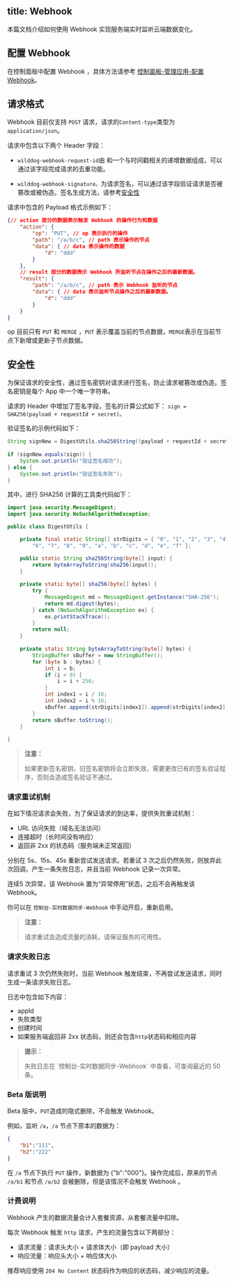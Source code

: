title: Webhook
---
本篇文档介绍如何使用 Webhook 实现服务端实时监听云端数据变化。

## 配置 Webhook
在控制面板中配置 Webhook ，具体方法请参考 [控制面板-管理应用-配置 Webhook](/console/administer.html#配置-Webhook)。

## 请求格式
Webhook 目前仅支持 `POST` 请求，请求的`Content-type`类型为 `application/json`。

请求中包含以下两个 Header 字段：

- `wilddog-webhook-request-id`由 <appId> 和一个与时间戳相关的递增数据组成，可以通过该字段完成请求的去重功能。

- `wilddog-webhook-signature。`为请求签名，可以通过该字段验证请求是否被篡改或被伪造。签名生成方法，请参考[安全性]()

请求中包含的 Payload 格式示例如下：

```json
{// action 部分的数据表示触发 Webhook 的操作行为和数据
    "action": {  
        "op": "PUT", // op 表示执行的操作
        "path": "/a/b/c", // path 表示操作的节点
        "data": { // data 表示操作的数据
            "d": "ddd"
        }
    },
    // result 部分的数据表示 Webhook 所监听节点在操作之后的最新数据。
    "result": {
        "path": "/a/b/c", // path 表示 Webhook 监听的节点
        "data": { // data 表示监听节点操作之后的最新数据。
            "d": "ddd"
        }
    }
}
```

op 目前只有 `PUT` 和 `MERGE` ，`PUT` 表示覆盖当前的节点数据，`MERGE`表示在当前节点下新增或更新子节点数据。


## 安全性

为保证请求的安全性，通过签名密钥对请求进行签名，防止请求被篡改或伪造。签名密钥是每个 App 中一个唯一字符串。

请求的 Header 中增加了签名字段，签名的计算公式如下：
```sign = SHA256(payload + requestId + secret)。```

验证签名的示例代码如下：

```java
String signNew = DigestUtils.sha256String((payload + requestId + secret).getBytes());
         
if (signNew.equals(sign)) {
    System.out.println("验证签名成功");
} else {
    System.out.println("验证签名失败");
}
```
其中，进行 SHA256 计算的工具类代码如下：

```java
import java.security.MessageDigest;
import java.security.NoSuchAlgorithmException;

public class DigestUtils {

    private final static String[] strDigits = { "0", "1", "2", "3", "4", "5",
        "6", "7", "8", "9", "a", "b", "c", "d", "e", "f" };

    public static String sha256String(byte[] input) {
        return byteArrayToString(sha256(input));
    }
	
	private static byte[] sha256(byte[] bytes) {
        try {
            MessageDigest md = MessageDigest.getInstance("SHA-256");
            return md.digest(bytes);
        } catch (NoSuchAlgorithmException ex) {
            ex.printStackTrace();
        }
        return null;
    }
	
	private static String byteArrayToString(byte[] bytes) {
        StringBuffer sBuffer = new StringBuffer();
        for (byte b : bytes) {
            int i = b;
            if (i < 0) {
                i = i + 256;
            }
            int index1 = i / 16;
            int index2 = i % 16;
            sBuffer.append(strDigits[index1]).append(strDigits[index2]);
        }
        return sBuffer.toString();
    }
	
}
```
<blockquote class="warning">
  <p><strong>注意：</strong></p>
  如果更新签名密钥，旧签名密钥将会立即失效，需要更改已有的签名验证程序，否则会造成签名验证不通过。
</blockquote>


### 请求重试机制

在如下情况请求会失败，为了保证请求的到达率，提供失败重试机制：

- URL 访问失败（域名无法访问）
- 连接超时（长时间没有响应）
- 返回非 2xx 的状态码（服务端未正常返回）

分别在 5s、15s、45s 重新尝试发送请求。若重试 3 次之后仍然失败，则放弃此次回调，产生一条失败日志，并且当前 Webhook 记录一次异常。

连续5 次异常，该 Webhook 置为“异常停用”状态，之后不会再触发该 Webhook。


你可以在 `控制台-实时数据同步-Webhook` 中手动开启，重新启用。


<blockquote class="warning">
  <p><strong>注意：</strong></p>
  请求重试会造成流量的消耗，请保证服务的可用性。
</blockquote>



### 请求失败日志
请求重试 3 次仍然失败时，当前 Webhook 触发结束，不再尝试发送请求，同时生成一条请求失败日志。

日志中包含如下内容：

- appId
- 失败类型
- 创建时间
- 如果服务端返回非 2xx 状态码，则还会包含`http`状态码和相应内容

<blockquote class="notice">
  <p><strong>提示：</strong></p>
失败日志在 `控制台-实时数据同步-Webhook` 中查看，可查询最近的 50 条。
</blockquote>


### Beta 版说明
Beta 版中，`PUT`造成的隐式删除，不会触发 Webhook。

例如，监听 `/a`，`/a` 节点下原本的数据为：

```json
{
	"b1":"111",
	"b2":"222"
}
```

在 `/a` 节点下执行 `PUT` 操作，新数据为 {"b":"000"}。操作完成后，原来的节点 `/a/b1` 和节点 `/a/b2` 会被删除，但是该情况不会触发 Webhook 。

### 计费说明

Webhook 产生的数据流量会计入套餐资源，从套餐流量中扣除。

每次 Webhook 触发 `http` 请求，产生的流量包含以下两部分：

- 请求流量：请求头大小 + 请求体大小（即 payload 大小）
- 响应流量：响应头大小 + 响应体大小

推荐响应使用 `204 No Content` 状态码作为响应的状态码，减少响应的流量。
